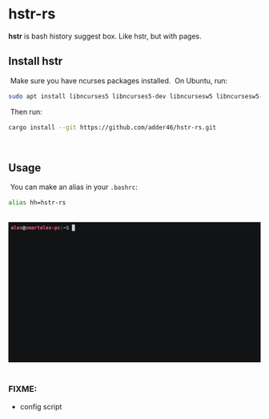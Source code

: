 # hstr-rs

**hstr** is bash history suggest box. Like hstr, but with pages.
​
## Install hstr
​
Make sure you have ncurses packages installed.
​
On Ubuntu, run:
​
```bash
sudo apt install libncurses5 libncurses5-dev libncursesw5 libncursesw5-dev
```
​
Then run:
​
```bash
cargo install --git https://github.com/adder46/hstr-rs.git
```
​
## Usage
​
You can make an alias in your `.bashrc`:

```bash
alias hh=hstr-rs
```
​
![screenshot](hstr-rs.gif)
​
### FIXME:

- config script
